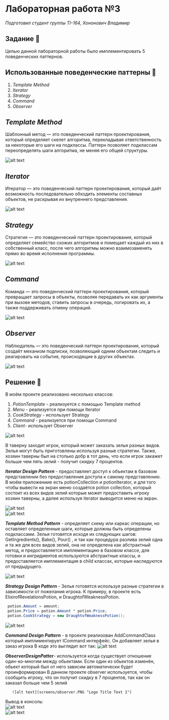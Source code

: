 # Лабораторная работа №3
_Подготовил студент группы TI-164, Хононович Владимир_

## Задание 💠
Целью данной лабораторной работы было имплементировать 5 поведенческих паттернов.

## Использованные поведенческие паттерны 📓
1. _Template Method_
2. _Iterator_
3. _Strategy_
4. _Command_
5. _Observer_

## _Template Method_
Шаблонный метод — это поведенческий паттерн проектирования, который определяет скелет алгоритма, перекладывая ответственность за некоторые его шаги на подклассы. Паттерн позволяет подклассам переопределять шаги алгоритма, не меняя его общей структуры.

![alt text](https://refactoring.guru/images/patterns/content/template-method/template-method.png "Logo Title Text 1")

## _Iterator_
Итератор — это поведенческий паттерн проектирования, который даёт возможность последовательно обходить элементы составных объектов, не раскрывая их внутреннего представления.

![alt text](https://refactoring.guru/images/patterns/content/iterator/iterator.png "Logo Title Text 1")

## _Strategy_
Стратегия — это поведенческий паттерн проектирования, который определяет семейство схожих алгоритмов и помещает каждый из них в собственный класс, после чего алгоритмы можно взаимозаменять прямо во время исполнения программы.

![alt text](https://refactoring.guru/images/patterns/content/strategy/strategy.png "Logo Title Text 1")

## _Command_
Команда — это поведенческий паттерн проектирования, который превращает запросы в объекты, позволяя передавать их как аргументы при вызове методов, ставить запросы в очередь, логировать их, а также поддерживать отмену операций.

![alt text](https://refactoring.guru/images/patterns/content/command/command.png "Logo Title Text 1")

## _Observer_
Наблюдатель — это поведенческий паттерн проектирования, который создаёт механизм подписки, позволяющий одним объектам следить и реагировать на события, происходящие в других объектах.

![alt text](https://refactoring.guru/images/patterns/content/observer/observer.png "Logo Title Text 1")

## Решение 📝
В моём проекте реализовано несколько классов:
1. _PotionTemplate_  - реализуется с помощью Template method
2. _Menu_ - реализуется при помощи Iterator
3. _CookStrategy_ - использует Strategy
4. _Command_ -  реализуется при помощи Command
5. _Client_- использует Observer 


![alt text](https://i.redd.it/1sv940xe861z.png "Logo Title Text 1")  

В таверну заходит игрок, который может заказать зелья разных видов. Зелья могут быть приготовлены используя разные стратегии. Также, хозяин таверны был на столько добр в тот день, что если игрок закажет больше чем пять зелий - получит скидку 7 процентов.

*__Iterator Design Pattern__* -  предоставляет доступ к объектам в базовом представлении без предоставления доступа к самому представлению. В моём приложениие есть potionCollection  и potionIterator, и для того чтобы вывести на экран меню создаётся potion collection, который состоит из всех видов зелий которые может предоставить игроку хозяин таверны, а далее используя iterator выводится меню на экран.

 ![alt text](screens/iterator.PNG "Logo Title Text 1")  
 ![alt text](screens/iterator2.PNG "Logo Title Text 1")

*__Template Method Pattern__* - определяет схему или каркас операции, но оставляет определенные шаги, которые должны быть определены подклассами.
Зелья готовятся исходя их следующих шагов: GetIngredients(), Bake(), Pour() , и так как процедура разлива зелий одна и та же для всех видов зелий, она не определена как абстрактный метод, и предоставляется имплементацию в базовом классе, для готовки и ингридиентов используются абстрактные классы, и предоставляется имплементация в child классах, которые наследуются от предыдущего. 


 ![alt text](screens/template.PNG "Logo Title Text 1")   
 
  *__Strategy Design Pattern__* - Зелья готовятся используя разные стратегии в зависимости от пожелания игрока. К примеру, в проекте есть ElixirofRevelationsPotion, и DraughtofWeaknessPotion. 
  
```csharp
 potion.Amount = amount;
 potion.Price = potion.Amount * potion.Price;
 potion.CookStrategy = new DraughtofWeaknessPotion();
```
  ![alt text](screens/strategy.PNG "Logo Title Text 1")  
 
 *__Command Design Pattern__* - в проекте реализован AddCommandClass который имплиментирует ICommand интерфейс. Он добавляет зелья в заказ игрока
  В коде это выглядит вот так: 
    ![alt text](screens/command.PNG "Logo Title Text 1") 
    
   *__ObserverDesignPatter__*-  используется когда существует отношение один-ко-многим между обьектами. Если один из обьектов изменён, обьект который был от него зависим автоматически будет проинформирован
   В данном проекте observer используется, чтобы сообщить игроку, что он получит скидку в 7 процентов, так как он заказал больше чем 5 зелий
   
       ![alt text](screens/observer.PNG "Logo Title Text 1") 

Вывод в консоль:    
       ![alt text](screens/ex1.PNG "Logo Title Text 1")  
       ![alt text](screens/ex2.PNG "Logo Title Text 1") 


  
